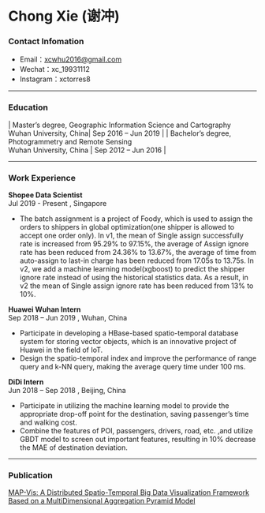 # Chong Xie (谢冲)

### Contact Infomation

- Email：xcwhu2016@gmail.com 
- Wechat：xc_19931112
- Instagram：xctorres8

---

### Education

| Master’s degree, Geographic Information Science and Cartography<br>Wuhan University, China| Sep 2016 – Jun 2019 |
| Bachelor’s degree, Photogrammetry and Remote Sensing <br>Wuhan University, China | Sep 2012 – Jun 2016 |

---
 
### Work Experience  

**Shopee Data Scientist**  
Jul 2019 - Present , Singapore
- The batch assignment is a project of Foody, which is used to assign the orders to shippers in global optimization(one shipper is allowed to accept one order only). In v1, the mean of Single assign successfully rate is increased from 95.29% to 97.15%, the average of Assign ignore rate has been reduced from 24.36% to 13.67%, the average of time from auto-assign to last-in charge has been reduced from 17.05s to 13.75s. In v2, we add a machine learning model(xgboost) to predict the shipper ignore rate instead of using the historical statistics data. As a result, in v2 the mean of Single assign ignore rate has been reduced from 13% to 10%.


**Huawei Wuhan   Intern**  
Sep 2018 – Jun 2019 , Wuhan, China  
- Participate in developing a HBase-based spatio-temporal database system for storing vector objects, which is an innovative project of Huawei in the field of IoT.  
- Design the spatio-temporal index and improve the performance of range query and k-NN query, making the average query time under 100 ms.  

**DiDi   Intern**  
Jun 2018 – Sep 2018 , Beijing, China  
- Participate in utilizing the machine learning model to provide the appropriate drop-off point for the destination, saving passenger’s time and walking cost.
- Combine the features of POI, passengers, drivers, road, etc. ,and utilize GBDT model to screen out important features, resulting in 10% decrease the MAE of destination deviation.

---

### Publication
[MAP-Vis: A Distributed Spatio-Temporal Big Data Visualization Framework Based on a MultiDimensional Aggregation Pyramid Model](https://www.mdpi.com/2076-3417/10/2/598/htm)



